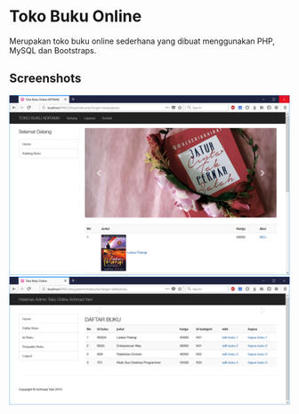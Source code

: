 # Toko Buku Online

Merupakan toko buku online sederhana yang dibuat menggunakan PHP, MySQL dan Bootstraps.

## Screenshots

![Screenshot](homepage.png)
![Screenshot](admin.png)
